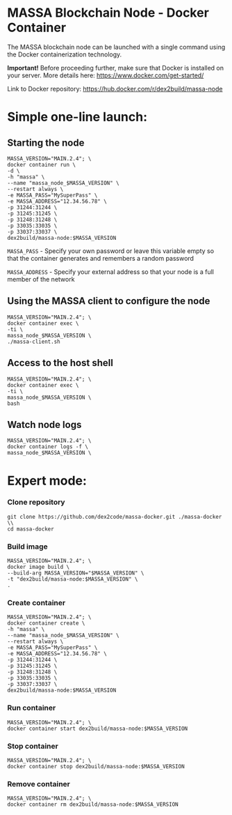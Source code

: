 # MASSA Blockchain Node - Docker Container

The MASSA blockchain node can be launched with a single command using the Docker containerization technology.

**Important!** Before proceeding further, make sure that Docker is installed on your server.
More details here: https://www.docker.com/get-started/

Link to Docker repository: https://hub.docker.com/r/dex2build/massa-node

# Simple one-line launch:

## Starting the node

    MASSA_VERSION="MAIN.2.4"; \
    docker container run \
    -d \
    -h "massa" \
    --name "massa_node_$MASSA_VERSION" \
    --restart always \
    -e MASSA_PASS="MySuperPass" \
    -e MASSA_ADDRESS="12.34.56.78" \
    -p 31244:31244 \
    -p 31245:31245 \
    -p 31248:31248 \
    -p 33035:33035 \
    -p 33037:33037 \
    dex2build/massa-node:$MASSA_VERSION

`MASSA_PASS` - Specify your own password or leave this variable empty so that the container generates and remembers a random password

`MASSA_ADDRESS` - Specify your external address so that your node is a full member of the network


## Using the MASSA client to configure the node

    MASSA_VERSION="MAIN.2.4"; \
    docker container exec \
    -ti \
    massa_node_$MASSA_VERSION \
    ./massa-client.sh

## Access to the host shell

    MASSA_VERSION="MAIN.2.4"; \
    docker container exec \
    -ti \
    massa_node_$MASSA_VERSION \
    bash

## Watch node logs

    MASSA_VERSION="MAIN.2.4"; \
    docker container logs -f \
    massa_node_$MASSA_VERSION \


# Expert mode:

### Clone repository
    git clone https://github.com/dex2code/massa-docker.git ./massa-docker \\
    cd massa-docker

### Build image

    MASSA_VERSION="MAIN.2.4"; \
    docker image build \
    --build-arg MASSA_VERSION="$MASSA_VERSION" \
    -t "dex2build/massa-node:$MASSA_VERSION" \
    .

### Create container

    MASSA_VERSION="MAIN.2.4"; \
    docker container create \
    -h "massa" \
    --name "massa_node_$MASSA_VERSION" \
    --restart always \
    -e MASSA_PASS="MySuperPass" \
    -e MASSA_ADDRESS="12.34.56.78" \
    -p 31244:31244 \
    -p 31245:31245 \
    -p 31248:31248 \
    -p 33035:33035 \
    -p 33037:33037 \
    dex2build/massa-node:$MASSA_VERSION

### Run container

    MASSA_VERSION="MAIN.2.4"; \
    docker container start dex2build/massa-node:$MASSA_VERSION

### Stop container

    MASSA_VERSION="MAIN.2.4"; \
    docker container stop dex2build/massa-node:$MASSA_VERSION

### Remove container

    MASSA_VERSION="MAIN.2.4"; \
    docker container rm dex2build/massa-node:$MASSA_VERSION




